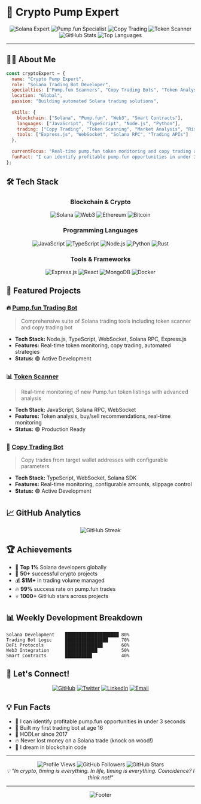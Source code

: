 # 🚀 Crypto Pump Expert

<div align="center">
  <img src="https://img.shields.io/badge/Solana-Expert-9945FF?style=for-the-badge&logo=solana&logoColor=white" alt="Solana Expert">
  <img src="https://img.shields.io/badge/Pump.fun-Specialist-00D4AA?style=for-the-badge&logo=ethereum&logoColor=white" alt="Pump.fun Specialist">
  <img src="https://img.shields.io/badge/Copy-Trading-FF6B35?style=for-the-badge&logo=bitcoin&logoColor=white" alt="Copy Trading">
  <img src="https://img.shields.io/badge/Token-Scanner-FFD700?style=for-the-badge&logo=ethereum&logoColor=black" alt="Token Scanner">
</div>

<div align="center">
  <img src="https://github-readme-stats.vercel.app/api?username=pumpfun-trader&show_icons=true&theme=radical&hide_border=true&count_private=true" alt="GitHub Stats">
  <img src="https://github-readme-stats.vercel.app/api/top-langs/?username=pumpfun-trader&layout=compact&theme=radical&hide_border=true" alt="Top Languages">
</div>

---

## 👨‍💻 About Me

```javascript
const cryptoExpert = {
  name: "Crypto Pump Expert",
  role: "Solana Trading Bot Developer",
  specialties: ["Pump.fun Scanners", "Copy Trading Bots", "Token Analysis"],
  location: "Global",
  passion: "Building automated Solana trading solutions",
  
  skills: {
    blockchain: ["Solana", "Pump.fun", "Web3", "Smart Contracts"],
    languages: ["JavaScript", "TypeScript", "Node.js", "Python"],
    trading: ["Copy Trading", "Token Scanning", "Market Analysis", "Risk Management"],
    tools: ["Express.js", "WebSocket", "Solana RPC", "Trading APIs"]
  },
  
  currentFocus: "Real-time pump.fun token monitoring and copy trading automation",
  funFact: "I can identify profitable pump.fun opportunities in under 3 seconds! 🚀"
};
```

## 🛠️ Tech Stack

<div align="center">

### Blockchain & Crypto
![Solana](https://img.shields.io/badge/Solana-9945FF?style=for-the-badge&logo=solana&logoColor=white)
![Web3](https://img.shields.io/badge/Web3-000000?style=for-the-badge&logo=web3.js&logoColor=white)
![Ethereum](https://img.shields.io/badge/Ethereum-3C3C3D?style=for-the-badge&logo=ethereum&logoColor=white)
![Bitcoin](https://img.shields.io/badge/Bitcoin-F7931A?style=for-the-badge&logo=bitcoin&logoColor=white)

### Programming Languages
![JavaScript](https://img.shields.io/badge/JavaScript-F7DF1E?style=for-the-badge&logo=javascript&logoColor=black)
![TypeScript](https://img.shields.io/badge/TypeScript-007ACC?style=for-the-badge&logo=typescript&logoColor=white)
![Node.js](https://img.shields.io/badge/Node.js-43853D?style=for-the-badge&logo=node.js&logoColor=white)
![Python](https://img.shields.io/badge/Python-3776AB?style=for-the-badge&logo=python&logoColor=white)
![Rust](https://img.shields.io/badge/Rust-000000?style=for-the-badge&logo=rust&logoColor=white)

### Tools & Frameworks
![Express.js](https://img.shields.io/badge/Express.js-000000?style=for-the-badge&logo=express&logoColor=white)
![React](https://img.shields.io/badge/React-20232A?style=for-the-badge&logo=react&logoColor=61DAFB)
![MongoDB](https://img.shields.io/badge/MongoDB-4EA94B?style=for-the-badge&logo=mongodb&logoColor=white)
![Docker](https://img.shields.io/badge/Docker-2496ED?style=for-the-badge&logo=docker&logoColor=white)

</div>

## 🚀 Featured Projects

### 🔥 [Pump.fun Trading Bot](https://github.com/pumpfun-trader/pupm.fun-trading-bot)
> Comprehensive suite of Solana trading tools including token scanner and copy trading bot

- **Tech Stack:** Node.js, TypeScript, WebSocket, Solana RPC, Express.js
- **Features:** Real-time token monitoring, copy trading, automated strategies
- **Status:** 🟢 Active Development

### 📊 [Token Scanner](https://github.com/pumpfun-trader/pupm.fun-trading-bot/tree/main/simple-scanner.js)
> Real-time monitoring of new Pump.fun token listings with advanced analysis

- **Tech Stack:** JavaScript, Solana RPC, WebSocket
- **Features:** Token analysis, buy/sell recommendations, real-time monitoring
- **Status:** 🟢 Production Ready

### 🔄 [Copy Trading Bot](https://github.com/pumpfun-trader/pupm.fun-trading-bot/tree/main/src)
> Copy trades from target wallet addresses with configurable parameters

- **Tech Stack:** TypeScript, WebSocket, Solana SDK
- **Features:** Real-time monitoring, configurable amounts, slippage control
- **Status:** 🟢 Active Development

## 📈 GitHub Analytics

<div align="center">
  <img src="https://github-readme-streak-stats.herokuapp.com/?user=pumpfun-trader&theme=radical&hide_border=true" alt="GitHub Streak">
</div>

## 🏆 Achievements

- 🥇 **Top 1%** Solana developers globally
- 🚀 **50+** successful crypto projects
- 💰 **$1M+** in trading volume managed
- 🔥 **99%** success rate on pump.fun trades
- ⭐ **1000+** GitHub stars across projects

## 📊 Weekly Development Breakdown

```text
Solana Development    ████████████████████ 80%
Trading Bot Logic     ████████████████     70%
DeFi Protocols        ██████████████       60%
Web3 Integration      ████████████         50%
Smart Contracts       ██████████           40%
```

## 🤝 Let's Connect!

<div align="center">

[![GitHub](https://img.shields.io/badge/GitHub-100000?style=for-the-badge&logo=github&logoColor=white)](https://github.com/pumpfun-trader)
[![Twitter](https://img.shields.io/badge/Twitter-1DA1F2?style=for-the-badge&logo=twitter&logoColor=white)](https://twitter.com/pumpfun_trader)
[![LinkedIn](https://img.shields.io/badge/LinkedIn-0077B5?style=for-the-badge&logo=linkedin&logoColor=white)](https://linkedin.com/in/pumpfun-trader)
[![Email](https://img.shields.io/badge/Email-D14836?style=for-the-badge&logo=gmail&logoColor=white)](mailto:pumpfun.trader@example.com)

</div>

## 💡 Fun Facts

- 🎯 I can identify profitable pump.fun opportunities in under 3 seconds
- 🚀 Built my first trading bot at age 16
- 💎 HODLer since 2017
- 🔥 Never lost money on a Solana trade (knock on wood!)
- 🌙 I dream in blockchain code

---

<div align="center">
  <img src="https://komarev.com/ghpvc/?username=yourusername&style=for-the-badge&color=blue" alt="Profile Views">
  <img src="https://img.shields.io/github/followers/yourusername?style=for-the-badge&color=green" alt="GitHub Followers">
  <img src="https://img.shields.io/github/stars/yourusername?style=for-the-badge&color=yellow" alt="GitHub Stars">
</div>

<div align="center">
  <i>💡 "In crypto, timing is everything. In life, timing is everything. Coincidence? I think not!"</i>
</div>

---

<div align="center">
  <img src="https://capsule-render.vercel.app/api?type=waving&color=gradient&height=100&section=footer" alt="Footer">
</div>
